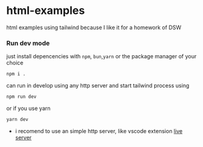 # html-examples
html examples using tailwind because I like it for a homework of DSW

### Run dev mode 

just install depencencies with `npm`, `bun`,`yarn` or the package manager of your choice 

```bash
npm i . 
```

can run in develop using any http server and start tailwind process using 

```bash
npm run dev

```
or if you use yarn
```bash
yarn dev
```

- i recomend to use an simple http server, like vscode extension [live server](https://marketplace.visualstudio.com/items?itemName=ritwickdey.LiveServer)
